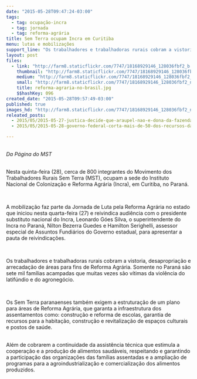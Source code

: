 ```yaml
---
date: "2015-05-28T09:47:24-03:00"
tags:
  - tag: ocupação-incra
  - tag: jornada
  - tag: reforma-agrária
title: Sem Terra ocupam Incra em Curitiba
menu: lutas e mobilizações
support_line: "Os trabalhadores e trabalhadoras rurais cobram a vistoria, desapropriação e arrecadação de áreas para fins de Reforma Agrária."
layout: post
files:
  - link: "http://farm8.staticflickr.com/7747/18168929146_128036fbf2_b.jpg"
    thumbnail: "http://farm8.staticflickr.com/7747/18168929146_128036fbf2_t.jpg"
    medium: "http://farm8.staticflickr.com/7747/18168929146_128036fbf2_z.jpg"
    small: "http://farm8.staticflickr.com/7747/18168929146_128036fbf2_n.jpg"
    title: reforma-agraria-no-brasil.jpg
    $$hashKey: 096
created_date: "2015-05-28T09:57:49-03:00"
published: true
images_hd: "http://farm8.staticflickr.com/7747/18168929146_128036fbf2_n.jpg"
releated_posts:
  - 2015/05/2015-05-27-justica-decide-que-araupel-nao-e-dona-da-fazenda-rio-das-cobras.md
  - 2015/05/2015-05-28-governo-federal-corta-mais-de-50-dos-recursos-da-reforma-agraria.md

---
```

<p class="p1"><br />
<em>Da P&aacute;gina do MST</em></p>

<p class="p1"><br />
Nesta quinta-feira (28), cerca de 800 integrantes do Movimento dos Trabalhadores Rurais Sem Terra (MST), ocupam a sede do Instituto Nacional de Coloniza&ccedil;&atilde;o e Reforma Agr&aacute;ria (Incra), em Curitiba, no Paran&aacute;.</p>

<p class="p1">&nbsp;</p>

<p class="p1">A mobiliza&ccedil;&atilde;o faz parte da Jornada de Luta pela Reforma Agr&aacute;ria no estado que iniciou nesta quarta-feira (27) e reivindica audi&ecirc;ncia com o presidente substituto nacional do Incra, Leonardo G&oacute;es Silva, o superintendente do Incra no Paran&aacute;, Nilton Bezerra Guedes e Hamilton Serighelli, assessor especial de Assuntos Fundi&aacute;rios do Governo estadual, para apresentar a pauta de reivindica&ccedil;&otilde;es.&nbsp;</p>

<p class="p1">&nbsp;</p>

<p class="p1">Os trabalhadores e trabalhadoras rurais cobram a vistoria, desapropria&ccedil;&atilde;o e arrecada&ccedil;&atilde;o de &aacute;reas para fins de&nbsp;Reforma Agr&aacute;ria. Somente no Paran&aacute; s&atilde;o sete mil fam&iacute;lias acampadas que muitas vezes s&atilde;o v&iacute;timas da viol&ecirc;ncia do latif&uacute;ndio e do agroneg&oacute;cio.</p>

<p class="p1">&nbsp;</p>

<p class="p1">Os Sem Terra paranaenses tamb&eacute;m exigem a estrutura&ccedil;&atilde;o de um plano para &aacute;reas de Reforma Agr&aacute;ria, que garanta a infraestrutura dos assentamentos como: constru&ccedil;&atilde;o e reforma de escolas, garantia de recursos para a habita&ccedil;&atilde;o, constru&ccedil;&atilde;o e revitaliza&ccedil;&atilde;o de espa&ccedil;os culturais e postos de sa&uacute;de.</p>

<p class="p1"><br />
Al&eacute;m de cobrarem a continuidade da assist&ecirc;ncia t&eacute;cnica que estimula a coopera&ccedil;&atilde;o e a produ&ccedil;&atilde;o de alimentos saud&aacute;veis, respeitando e garantindo a participa&ccedil;&atilde;o das organiza&ccedil;&otilde;es das fam&iacute;lias assentadas e a amplia&ccedil;&atilde;o de programas para a agroindustrializa&ccedil;&atilde;o e comercializa&ccedil;&atilde;o dos alimentos produzidos.</p>
